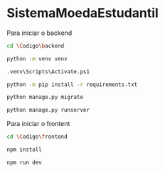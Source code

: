 # SistemaMoedaEstudantil

Para iniciar o  backend

```bash
cd \Codigo\backend
```
```bash
python -m venv venv
```
```bash
.venv\Scripts\Activate.ps1
```
```bash
python -m pip install -r requirements.txt
```
```bash
python manage.py migrate
```
```bash
python manage.py runserver
```

Para iniciar o frontent

```bash
cd \Codigo\frontend
```
```bash
npm install
```
```bash
npm run dev